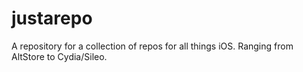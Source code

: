 # justarepo
A repository for a collection of repos for all things iOS. Ranging from AltStore to Cydia/Sileo.

